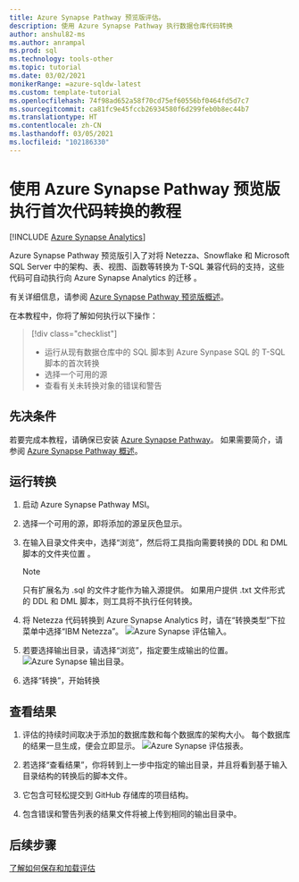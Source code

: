 ```yaml
---
title: Azure Synapse Pathway 预览版评估。
description: 使用 Azure Synapse Pathway 执行数据仓库代码转换
author: anshul82-ms
ms.author: anrampal
ms.prod: sql
ms.technology: tools-other
ms.topic: tutorial
ms.date: 03/02/2021
monikerRange: =azure-sqldw-latest
ms.custom: template-tutorial
ms.openlocfilehash: 74f98ad652a58f70cd75ef60556bf0464fd5d7c7
ms.sourcegitcommit: ca81fc9e45fccb26934580f6d299feb0b8ec44b7
ms.translationtype: HT
ms.contentlocale: zh-CN
ms.lasthandoff: 03/05/2021
ms.locfileid: "102186330"
---
```

# <a name="tutorial-to-perform-your-first-code-translation-with-azure-synapse-pathway-preview"></a>使用 Azure Synapse Pathway 预览版执行首次代码转换的教程
[!INCLUDE [Azure Synapse Analytics](../../includes/applies-to-version/asa.md)]

Azure Synapse Pathway 预览版引入了对将 Netezza、Snowflake 和 Microsoft SQL Server 中的架构、表、视图、函数等转换为 T-SQL 兼容代码的支持，这些代码可自动执行向 Azure Synapse Analytics 的迁移  。

有关详细信息，请参阅 [Azure Synapse Pathway 预览版概述](azure-synapse-pathway-overview.md)。

在本教程中，你将了解如何执行以下操作：

> [!div class="checklist"]
> * 运行从现有数据仓库中的 SQL 脚本到 Azure Synpase SQL 的 T-SQL 脚本的首次转换 
> * 选择一个可用的源
> * 查看有关未转换对象的错误和警告

## <a name="prerequisites"></a>先决条件

若要完成本教程，请确保已安装 [Azure Synapse Pathway](synapse-pathway-download.md)。 如果需要简介，请参阅 [Azure Synapse Pathway 概述](azure-synapse-pathway-overview.md)。

## <a name="run-the-translation"></a>运行转换

1. 启动 Azure Synapse Pathway MSI。 

1. 选择一个可用的源，即将添加的源呈灰色显示。
1. 在输入目录文件夹中，选择“浏览”，然后将工具指向需要转换的 DDL 和 DML 脚本的文件夹位置 。

    > [!Note]
    > 只有扩展名为 .sql 的文件才能作为输入源提供。 如果用户提供 .txt 文件形式的 DDL 和 DML 脚本，则工具将不执行任何转换。

1. 将 Netezza 代码转换到 Azure Synapse Analytics 时，请在“转换类型”下拉菜单中选择“IBM Netezza”。
  ![Azure Synapse 评估输入。](./media/synapse-pathway-assessment/assessment-input.png)

1. 若要选择输出目录，请选择“浏览”，指定要生成输出的位置。
 ![Azure Synapse 输出目录。](./media/synapse-pathway-assessment/output-directory.png)

1. 选择“转换”，开始转换

## <a name="view-results"></a>查看结果

1. 评估的持续时间取决于添加的数据库数和每个数据库的架构大小。 每个数据库的结果一旦生成，便会立即显示。
 ![Azure Synapse 评估报表。](./media/synapse-pathway-assessment/assessment-report-rendering.png)

1. 若选择“查看结果”，你将转到上一步中指定的输出目录，并且将看到基于输入目录结构的转换后的脚本文件。

1. 它包含可轻松提交到 GitHub 存储库的项目结构。
  
1. 包含错误和警告列表的结果文件将被上传到相同的输出目录中。

## <a name="next-steps"></a>后续步骤

[了解如何保存和加载评估](tutorial-save-load-assessment.md)
